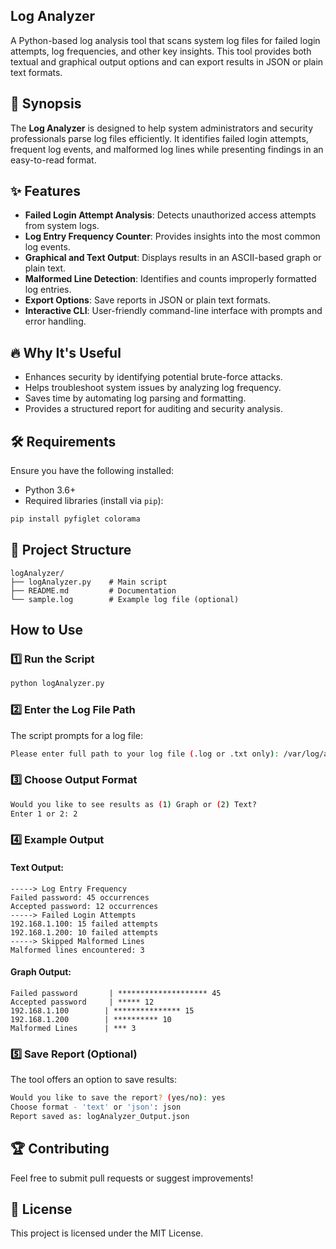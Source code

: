 ## Log Analyzer

A Python-based log analysis tool that scans system log files for failed login attempts, log frequencies, and other key insights. This tool provides both textual and graphical output options and can export results in JSON or plain text formats.

## 📌 Synopsis

The **Log Analyzer** is designed to help system administrators and security professionals parse log files efficiently. It identifies failed login attempts, frequent log events, and malformed log lines while presenting findings in an easy-to-read format.

## ✨ Features

- **Failed Login Attempt Analysis**: Detects unauthorized access attempts from system logs.
- **Log Entry Frequency Counter**: Provides insights into the most common log events.
- **Graphical and Text Output**: Displays results in an ASCII-based graph or plain text.
- **Malformed Line Detection**: Identifies and counts improperly formatted log entries.
- **Export Options**: Save reports in JSON or plain text formats.
- **Interactive CLI**: User-friendly command-line interface with prompts and error handling.

## 🔥 Why It's Useful

- Enhances security by identifying potential brute-force attacks.
- Helps troubleshoot system issues by analyzing log frequency.
- Saves time by automating log parsing and formatting.
- Provides a structured report for auditing and security analysis.

## 🛠 Requirements

Ensure you have the following installed:

- Python 3.6+
- Required libraries (install via `pip`):

```sh
pip install pyfiglet colorama
```

## 📂 Project Structure

```plaintext
logAnalyzer/
├── logAnalyzer.py    # Main script
├── README.md         # Documentation
└── sample.log        # Example log file (optional)
```

## How to Use

### 1️⃣ Run the Script

```sh
python logAnalyzer.py
```

### 2️⃣ Enter the Log File Path

The script prompts for a log file:

```sh
Please enter full path to your log file (.log or .txt only): /var/log/auth.log
```

### 3️⃣ Choose Output Format

```sh
Would you like to see results as (1) Graph or (2) Text?
Enter 1 or 2: 2
```

### 4️⃣ Example Output

#### **Text Output:**

```plaintext
-----> Log Entry Frequency
Failed password: 45 occurrences
Accepted password: 12 occurrences
-----> Failed Login Attempts
192.168.1.100: 15 failed attempts
192.168.1.200: 10 failed attempts
-----> Skipped Malformed Lines
Malformed lines encountered: 3
```

#### **Graph Output:**

```plaintext
Failed password       | ******************** 45
Accepted password     | ***** 12
192.168.1.100        | *************** 15
192.168.1.200        | ********** 10
Malformed Lines      | *** 3
```

### 5️⃣ Save Report (Optional)

The tool offers an option to save results:

```sh
Would you like to save the report? (yes/no): yes
Choose format - 'text' or 'json': json
Report saved as: logAnalyzer_Output.json
```

## 🏆 Contributing

Feel free to submit pull requests or suggest improvements!

## 📜 License

This project is licensed under the MIT License.
